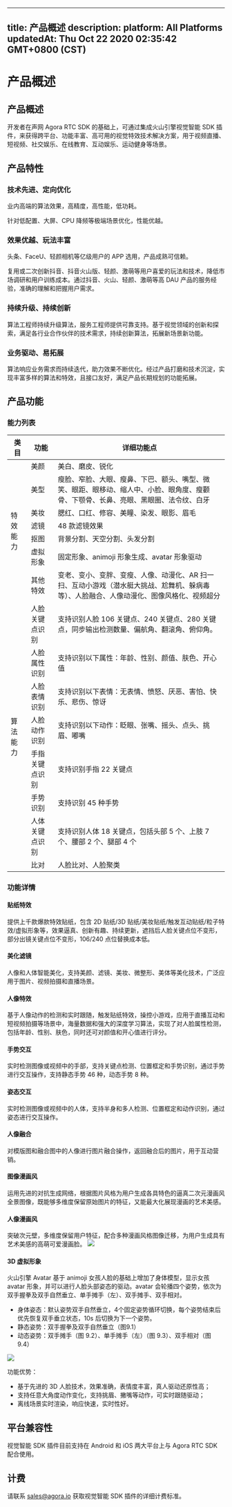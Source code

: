 
---
title: 产品概述
description: 
platform: All Platforms
updatedAt: Thu Oct 22 2020 02:35:42 GMT+0800 (CST)
---
# 产品概述
## 产品概述

开发者在声网 Agora RTC SDK 的基础上，可通过集成火山引擎视觉智能 SDK 插件，来获得跨平台、功能丰富、高可用的视觉特效技术解决方案，用于视频直播、短视频、社交娱乐、在线教育、互动娱乐、运动健身等场景。

## 产品特性

### 技术先进、定向优化

业内高端的算法效果，高精度，高性能，低功耗。

针对低配置、大屏、CPU 降频等极端场景优化，性能优越。

### 效果优越、玩法丰富

头条、FaceU、轻颜相机等亿级用户的 APP 选用，产品成熟可信赖。

复用或二次创新抖音、抖音火山版、轻颜、激萌等用户喜爱的玩法和技术，降低市场调研和用户训练成本。通过抖音、火山、轻颜、激萌等高 DAU 产品的服务经验，准确的理解和把握用户需求。 

### 持续升级、持续创新

算法工程师持续升级算法，服务工程师提供可靠支持。基于视觉领域的创新和探索，满足各行业合作伙伴的技术需求，持续创新算法，拓展新场景新功能。 

### 业务驱动、易拓展

算法响应业务需求而持续迭代，助力效果不断优化。经过产品打磨和技术沉淀，实现丰富多样的算法和特效，且接口友好，满足产品长期规划的功能拓展。

## 产品功能

### 能力列表

<table>
<thead>
  <tr>
    <th>类目</th>
    <th>功能</th>
    <th>详细功能点</th>
  </tr>
</thead>
<tbody>
  <tr>
    <td rowspan="7">特效能力</td>
    <td>美颜</td>
    <td>美白、磨皮、锐化</td>
  </tr>
  <tr>
    <td>美型</td>
    <td>瘦脸、窄脸、大眼、瘦鼻、下巴、额头、嘴型、微笑、眼距、眼移动、缩人中、小脸、眼角度、瘦颧骨、下颚骨、长鼻、亮眼、黑眼圈、法令纹、白牙</td>
  </tr>
  <tr>
    <td>美妆</td>
    <td>腮红、口红、修容、美瞳、染发、眼影、眉毛</td>
  </tr>
  <tr>
    <td>滤镜</td>
    <td>48 款滤镜效果</td>
  </tr>
  <tr>
    <td>抠图</td>
    <td>背景分割、天空分割、头发分割</td>
  </tr>
  <tr>
    <td>虚拟形象</td>
    <td>固定形象、animoji 形象生成、avatar 形象驱动</td>
  </tr>
  <tr>
    <td>其他特效</td>
    <td>变老、变小、变胖、变瘦、人像、动漫化、AR 扫一扫、互动小游戏（潜水艇大挑战、尬舞机、躲病毒等）、人脸融合、人像动漫化、图像风格化、视频超分</td>
  </tr>
  <tr>
    <td rowspan="8">算法能力</td>
    <td>人脸关键点识别</td>
    <td>支持识别人脸 106 关键点、240 关键点、280 关键点，同步输出检测数量、偏航角、翻滚角、俯仰角。</td>
  </tr>
  <tr>
    <td>人脸属性识别</td>
    <td>支持识别以下属性：年龄、性别、颜值、肤色、开心值</td>
  </tr>
  <tr>
    <td>人脸表情识别</td>
    <td>支持识别以下表情：无表情、愤怒、厌恶、害怕、快乐、悲伤、惊讶</td>
  </tr>
  <tr>
    <td>人脸动作识别</td>
    <td>支持识别以下动作：眨眼、张嘴、摇头、点头、挑眉、嘟嘴</td>
  </tr>
  <tr>
    <td>手指关键点识别</td>
    <td>支持识别手指 22 关键点</td>
  </tr>
  <tr>
    <td>手势识别</td>
    <td>支持识别 45 种手势</td>
  </tr>
  <tr>
    <td>人体关键点识别</td>
    <td>支持识别人体 18 关键点，包括头部 5 个、上肢 7 个、腰部 2 个、腿部 4 个</td>
  </tr>
  <tr>
    <td>比对</td>
    <td>人脸比对、人脸聚类</td>
  </tr>
</tbody>
</table>

### 功能详情

#### **贴纸特效** 

提供上千款爆款特效贴纸，包含 2D 贴纸/3D 贴纸/美妆贴纸/触发互动贴纸/粒子特效/虚拟形象等，效果逼真、创新有趣、持续更新，遮挡后人脸关键点位不变形，部分出镜关键点位不变形，106/240 点位替换成本低。

#### **美化滤镜**

人像和人体智能美化，支持美颜、滤镜、美妆、微整形、美体等美化技术，广泛应用于图片、视频拍摄和直播场景。

#### **人像特效**

基于人像动作的检测和实时跟随，触发贴纸特效，操控小游戏，应用于直播互动和短视频拍摄等场景中，海量数据和强大的深度学习算法，实现了对人脸属性检测，包括年龄、性别、肤色，同时还可对颜值和开心值进行评分。


#### **手势交互**

实时检测图像或视频中的手部，支持关键点检测、位置框定和手势识别，通过手势进行交互操作，支持静态手势 46 种，动态手势 8 种。


#### **姿态交互**

实时检测图像或视频中的人体，支持半身和多人检测、位置框定和动作识别，通过姿态进行交互操作。


#### **人像融合**

对模版图和融合图中的人像进行图片融合操作，返回融合后的图片，用于互动营销。

#### **图像漫画风**

运用先进的对抗生成网络，根据图片风格为用户生成各具特色的逼真二次元漫画风全景图像，既能够多维度保留原始图片的特征，又能最大化展现漫画的艺术美感。

#### **人像漫画风**

突破次元壁，多维度保留用户特征，配合多种漫画风格图像迁移，为用户生成具有艺术美感的高萌可爱漫画脸。
![](https://web-cdn.agora.io/docs-files/1603193609129)



#### **3D 虚拟形象**

火山引擎 Avatar 基于 animoji 女孩人脸的基础上增加了身体模型，显示女孩 avatar 形象，并可以进行人脸头部姿态的驱动。avatar 会轮播四个姿势，依次为双手握拳及双手自然垂立、单手摊手（左）、双手摊手、双手相对。

- 身体姿态：默认姿势双手自然垂立，4个固定姿势循环切换，每个姿势结束后优先恢复双手垂立状态，10s 后切换为下一个姿势。 
- 静态姿势：双手握拳及双手自然垂立（图9.1）
- 动态姿势：双手摊手（图 9.2）、单手摊手（左）（图 9.3）、双手相对（图 9.4）

![](https://web-cdn.agora.io/docs-files/1603193618829)

功能优势：

- 基于先进的 3D 人脸技术，效果准确，表情度丰富，真人驱动还原性高；
- 支持任意大角度动作变化，支持挑眉、撇嘴等动作，可实时跟随驱动；
- 离线场景实时渲染，响应快速，实时性好。



## 平台兼容性

视觉智能 SDK 插件目前支持在 Android 和 iOS 两大平台上与 Agora RTC SDK 配合使用。

## 计费

请联系 [sales@agora.io](mailto:sales@agora.io) 获取视觉智能 SDK 插件的详细计费标准。
